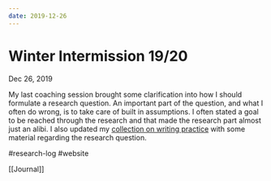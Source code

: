 ```yaml
---
date: 2019-12-26
---
```


# Winter Intermission 19/20
Dec 26, 2019

My last coaching session brought some clarification into how I should formulate a research question. An important part of the question, and what I often do wrong, is to take care of built in assumptions. I often stated a goal to be reached through the research and that made the research part almost just an alibi. I also updated my [collection on writing practice](https://www.are.na/adrian-demleitner/writing-practice-uludx_hdqo4) with some material regarding the research question.

#research-log #website

[[Journal]]